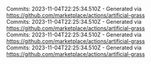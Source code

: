 Commits: 2023-11-04T22:25:34.510Z - Generated via https://github.com/marketplace/actions/artificial-grass
<br>
Commits: 2023-11-04T22:25:34.510Z - Generated via https://github.com/marketplace/actions/artificial-grass
<br>
Commits: 2023-11-04T22:25:34.510Z - Generated via https://github.com/marketplace/actions/artificial-grass
<br>
Commits: 2023-11-04T22:25:34.510Z - Generated via https://github.com/marketplace/actions/artificial-grass
<br>

